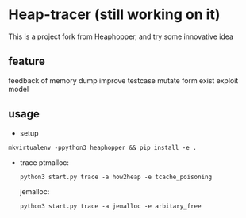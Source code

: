 # Heap-tracer (still working on it)
This is a project fork from Heaphopper, and try some innovative idea

## feature
feedback of memory dump improve testcase mutate form exist exploit model

## usage
* setup
```
mkvirtualenv -ppython3 heaphopper && pip install -e .
```

* trace
    ptmalloc:
    ```
    python3 start.py trace -a how2heap -e tcache_poisoning
    ```
    jemalloc:
    ```
    python3 start.py trace -a jemalloc -e arbitary_free
    ```
